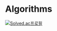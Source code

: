 # Algorithms

[![Solved.ac프로필](http://mazassumnida.wtf/api/v2/generate_badge?boj=alsdn520)](https://solved.ac/profile/alsdn520)
